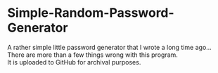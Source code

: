 # Simple-Random-Password-Generator
A rather simple little password generator that I wrote a long time ago...\
There are more than a few things wrong with this program.\
It is uploaded to GitHub for archival purposes.

